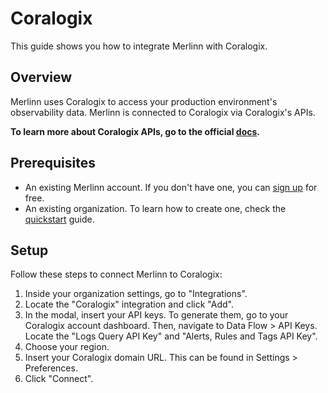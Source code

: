 # Coralogix

This guide shows you how to integrate Merlinn with Coralogix.

## Overview

Merlinn uses Coralogix to access your production environment's observability data. Merlinn is connected to Coralogix via Coralogix's APIs.

**To learn more about Coralogix APIs, go to the official [docs](https://coralogix.com/docs/coralogix-apis/).**

## Prerequisites

- An existing Merlinn account. If you don't have one, you can [sign up](https://app.merlinn.co/) for free.
- An existing organization. To learn how to create one, check the [quickstart](../02-Quickstart.md) guide.

## Setup

Follow these steps to connect Merlinn to Coralogix:

1. Inside your organization settings, go to "Integrations".
2. Locate the "Coralogix" integration and click "Add".
3. In the modal, insert your API keys. To generate them, go to your Coralogix account dashboard. Then, navigate to Data Flow > API Keys. Locate the "Logs Query API Key" and "Alerts, Rules and Tags API Key".
4. Choose your region.
5. Insert your Coralogix domain URL. This can be found in Settings > Preferences.
6. Click "Connect".
